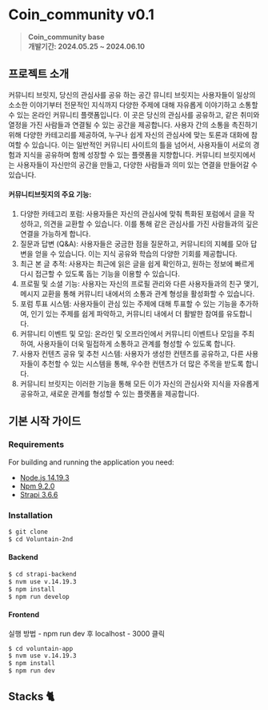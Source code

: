 #  Coin_community v0.1
> **Coin_community base** <br/> **개발기간: 2024.05.25 ~ 2024.06.10**

## 프로젝트 소개
커뮤니티 브릿지, 당신의 관심사를 공유 하는 공간
뮤니티 브릿지는 사용자들이 일상의 소소한 이야기부터 전문적인 지식까지 다양한 주제에 대해 자유롭게 이야기하고 소통할 수 있는 온라인 커뮤니티 플랫폼입니다. 이 곳은 당신의 관심사를 공유하고, 같은 취미와 열정을 가진 사람들과 연결될 수 있는 공간을 제공합니다. 사용자 간의 소통을 촉진하기 위해 다양한 카테고리를 제공하여, 누구나 쉽게 자신의 관심사에 맞는 토론과 대화에 참여할 수 있습니다. 이는 일반적인 커뮤니티 사이트의 틀을 넘어서, 사용자들이 서로의 경험과 지식을 공유하며 함께 성장할 수 있는 플랫폼을 지향합니다. 커뮤니티 브릿지에서는 사용자들이 자신만의 공간을 만들고, 다양한 사람들과 의미 있는 연결을 만들어갈 수 있습니다.

#### 커뮤니티브릿지의 주요 기능:

1. 다양한 카테고리 포럼: 사용자들은 자신의 관심사에 맞춰 특화된 포럼에서 글을 작성하고, 의견을 교환할 수 있습니다. 이를 통해 같은 관심사를 가진 사람들과의 깊은 연결을 가능하게 합니다.
2. 질문과 답변 (Q&A): 사용자들은 궁금한 점을 질문하고, 커뮤니티의 지혜를 모아 답변을 얻을 수 있습니다. 이는 지식 공유와 학습의 다양한 기회를 제공합니다.
3. 최근 본 글 추적: 사용자는 최근에 읽은 글을 쉽게 확인하고, 원하는 정보에 빠르게 다시 접근할 수 있도록 돕는 기능을 이용할 수 있습니다.
4. 프로필 및 소셜 기능: 사용자는 자신의 프로필 관리와 다른 사용자들과의 친구 맺기, 메시지 교환을 통해 커뮤니티 내에서의 소통과 관계 형성을 활성화할 수 있습니다.
5. 포럼 투표 시스템: 사용자들이 관심 있는 주제에 대해 투표할 수 있는 기능을 추가하여, 인기 있는 주제를 쉽게 파악하고, 커뮤니티 내에서 더 활발한 참여를 유도합니다.
6. 커뮤니티 이벤트 및 모임: 온라인 및 오프라인에서 커뮤니티 이벤트나 모임을 주최하여, 사용자들이 더욱 밀접하게 소통하고 관계를 형성할 수 있도록 합니다.
7. 사용자 컨텐츠 공유 및 추천 시스템: 사용자가 생성한 컨텐츠를 공유하고, 다른 사용자들이 추천할 수 있는 시스템을 통해, 우수한 컨텐츠가 더 많은 주목을 받도록 합니다.
8. 커뮤니티 브릿지는 이러한 기능을 통해 모든 이가 자신의 관심사와 지식을 자유롭게 공유하고, 새로운 관계를 형성할 수 있는 플랫폼을 제공합니다.

## 기본 시작 가이드  
### Requirements
For building and running the application you need:
- [Node.js 14.19.3](https://nodejs.org/ca/blog/release/v14.19.3/)
- [Npm 9.2.0](https://www.npmjs.com/package/npm/v/9.2.0)
- [Strapi 3.6.6](https://www.npmjs.com/package/strapi/v/3.6.6)

### Installation
``` bash
$ git clone 
$ cd Voluntain-2nd
```

#### Backend
```bash
$ cd strapi-backend
$ nvm use v.14.19.3
$ npm install
$ npm run develop
```

#### Frontend
실행 방법 - npm run dev 후 localhost - 3000 클릭 
```bash 
$ cd voluntain-app
$ nvm use v.14.19.3
$ npm install 
$ npm run dev
```

## Stacks 🐈

